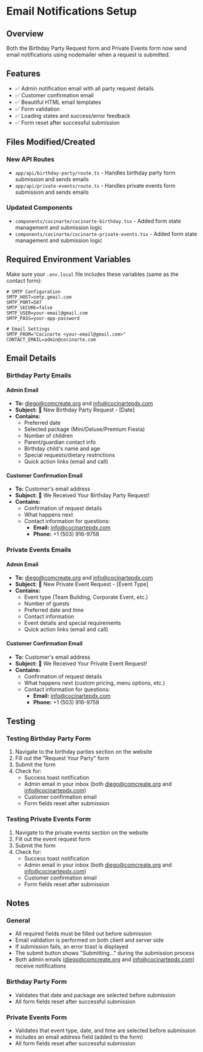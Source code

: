 # Email Notifications Setup

## Overview

Both the Birthday Party Request form and Private Events form now send email notifications using nodemailer when a request is submitted.

## Features

- ✅ Admin notification email with all party request details
- ✅ Customer confirmation email
- ✅ Beautiful HTML email templates
- ✅ Form validation
- ✅ Loading states and success/error feedback
- ✅ Form reset after successful submission

## Files Modified/Created

### New API Routes
- `app/api/birthday-party/route.ts` - Handles birthday party form submission and sends emails
- `app/api/private-events/route.ts` - Handles private events form submission and sends emails

### Updated Components
- `components/cocinarte/cocinarte-birthday.tsx` - Added form state management and submission logic
- `components/cocinarte/cocinarte-private-events.tsx` - Added form state management and submission logic

## Required Environment Variables

Make sure your `.env.local` file includes these variables (same as the contact form):

```env
# SMTP Configuration
SMTP_HOST=smtp.gmail.com
SMTP_PORT=587
SMTP_SECURE=false
SMTP_USER=your-email@gmail.com
SMTP_PASS=your-app-password

# Email Settings
SMTP_FROM="Cocinarte <your-email@gmail.com>"
CONTACT_EMAIL=admin@cocinarte.com
```

## Email Details

### Birthday Party Emails

#### Admin Email
- **To:** diego@comcreate.org and info@cocinartepdx.com
- **Subject:** 🎉 New Birthday Party Request - [Date]
- **Contains:**
  - Preferred date
  - Selected package (Mini/Deluxe/Premium Fiesta)
  - Number of children
  - Parent/guardian contact info
  - Birthday child's name and age
  - Special requests/dietary restrictions
  - Quick action links (email and call)

#### Customer Confirmation Email
- **To:** Customer's email address
- **Subject:** 🎉 We Received Your Birthday Party Request!
- **Contains:**
  - Confirmation of request details
  - What happens next
  - Contact information for questions:
    - **Email:** info@cocinartepdx.com
    - **Phone:** +1 (503) 916-9758

### Private Events Emails

#### Admin Email
- **To:** diego@comcreate.org and info@cocinartepdx.com
- **Subject:** 🎊 New Private Event Request - [Event Type]
- **Contains:**
  - Event type (Team Building, Corporate Event, etc.)
  - Number of guests
  - Preferred date and time
  - Contact information
  - Event details and special requirements
  - Quick action links (email and call)

#### Customer Confirmation Email
- **To:** Customer's email address
- **Subject:** 🎊 We Received Your Private Event Request!
- **Contains:**
  - Confirmation of request details
  - What happens next (custom pricing, menu options, etc.)
  - Contact information for questions:
    - **Email:** info@cocinartepdx.com
    - **Phone:** +1 (503) 916-9758

## Testing

### Testing Birthday Party Form

1. Navigate to the birthday parties section on the website
2. Fill out the "Request Your Party" form
3. Submit the form
4. Check for:
   - Success toast notification
   - Admin email in your inbox (both diego@comcreate.org and info@cocinartepdx.com)
   - Customer confirmation email
   - Form fields reset after submission

### Testing Private Events Form

1. Navigate to the private events section on the website
2. Fill out the event request form
3. Submit the form
4. Check for:
   - Success toast notification
   - Admin email in your inbox (both diego@comcreate.org and info@cocinartepdx.com)
   - Customer confirmation email
   - Form fields reset after submission

## Notes

### General
- All required fields must be filled out before submission
- Email validation is performed on both client and server side
- If submission fails, an error toast is displayed
- The submit button shows "Submitting..." during the submission process
- Both admin emails (diego@comcreate.org and info@cocinartepdx.com) receive notifications

### Birthday Party Form
- Validates that date and package are selected before submission
- All form fields reset after successful submission

### Private Events Form
- Validates that event type, date, and time are selected before submission
- Includes an email address field (added to the form)
- All form fields reset after successful submission

